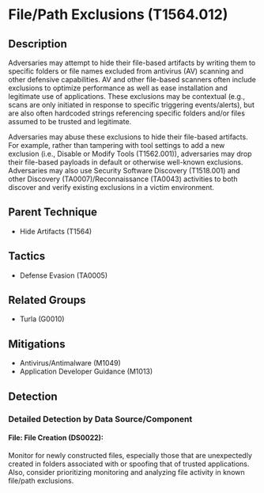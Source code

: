 # File/Path Exclusions (T1564.012)

## Description
Adversaries may attempt to hide their file-based artifacts by writing them to specific folders or file names excluded from antivirus (AV) scanning and other defensive capabilities. AV and other file-based scanners often include exclusions to optimize performance as well as ease installation and legitimate use of applications. These exclusions may be contextual (e.g., scans are only initiated in response to specific triggering events/alerts), but are also often hardcoded strings referencing specific folders and/or files assumed to be trusted and legitimate.

Adversaries may abuse these exclusions to hide their file-based artifacts. For example, rather than  tampering with tool settings to add a new exclusion (i.e., Disable or Modify Tools (T1562.001)), adversaries may drop their file-based payloads in default or otherwise well-known exclusions. Adversaries may also use Security Software Discovery (T1518.001) and other Discovery (TA0007)/Reconnaissance (TA0043) activities to both discover and verify existing exclusions in a victim environment.

## Parent Technique
- Hide Artifacts (T1564)

## Tactics
- Defense Evasion (TA0005)

## Related Groups
- Turla (G0010)

## Mitigations
- Antivirus/Antimalware (M1049)
- Application Developer Guidance (M1013)

## Detection

### Detailed Detection by Data Source/Component
#### File: File Creation (DS0022): 
Monitor for newly constructed files, especially those that are unexpectedly created in folders associated with or spoofing that of trusted applications. Also, consider prioritizing monitoring and analyzing file activity in known file/path exclusions.

